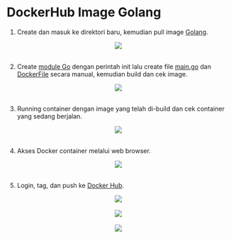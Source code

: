 # DockerHub Image Golang

1. Create dan masuk ke direktori baru, kemudian pull image [Golang](https://hub.docker.com/_/golang).<br>

<div align="center"><img src="gambar/tugas/dockerhub-1.jpg"></div><br>

2. Create [module Go](kode/tugas/go-docker/go.mod) dengan perintah init lalu create file [main.go](kode/tugas/go-docker/main.go) dan [DockerFile](kode/tugas/go-docker/Dockerfile) secara manual, kemudian build dan cek image.<br>

<div align="center"><img src="gambar/tugas/dockerhub-2.jpg"></div><br>

3. Running container dengan image yang telah di-build dan cek container yang sedang berjalan.<br>

<div align="center"><img src="gambar/tugas/dockerhub-3.jpg"></div><br>

4. Akses Docker container melalui web browser.<br>

<div align="center"><img src="gambar/tugas/dockerhub-4.jpg"></div><br>

5. Login, tag, dan push ke [Docker Hub](https://hub.docker.com/).

<div align="center"><img src="gambar/tugas/dockerhub-5.jpg"></div><br>

<div align="center"><img src="gambar/tugas/dockerhub-6.jpg"></div><br>

<div align="center"><img src="gambar/tugas/dockerhub-7.jpg"></div><br>